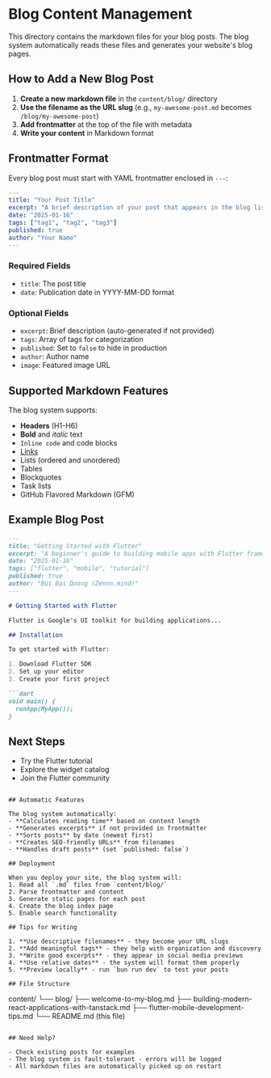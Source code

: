 # Blog Content Management

This directory contains the markdown files for your blog posts. The blog system automatically reads these files and generates your website's blog pages.

## How to Add a New Blog Post

1. **Create a new markdown file** in the `content/blog/` directory
2. **Use the filename as the URL slug** (e.g., `my-awesome-post.md` becomes `/blog/my-awesome-post`)
3. **Add frontmatter** at the top of the file with metadata
4. **Write your content** in Markdown format

## Frontmatter Format

Every blog post must start with YAML frontmatter enclosed in `---`:

```yaml
---
title: "Your Post Title"
excerpt: "A brief description of your post that appears in the blog listing"
date: "2025-01-16"
tags: ["tag1", "tag2", "tag3"]
published: true
author: "Your Name"
---
```

### Required Fields
- `title`: The post title
- `date`: Publication date in YYYY-MM-DD format

### Optional Fields
- `excerpt`: Brief description (auto-generated if not provided)
- `tags`: Array of tags for categorization
- `published`: Set to `false` to hide in production
- `author`: Author name
- `image`: Featured image URL

## Supported Markdown Features

The blog system supports:
- **Headers** (H1-H6)
- **Bold** and *italic* text
- `Inline code` and code blocks
- [Links](https://example.com)
- Lists (ordered and unordered)
- Tables
- Blockquotes
- Task lists
- GitHub Flavored Markdown (GFM)

## Example Blog Post

```markdown
---
title: "Getting Started with Flutter"
excerpt: "A beginner's guide to building mobile apps with Flutter framework"
date: "2025-01-16"
tags: ["flutter", "mobile", "tutorial"]
published: true
author: "Bùi Đại Dương (Zennn.mind)"
---

# Getting Started with Flutter

Flutter is Google's UI toolkit for building applications...

## Installation

To get started with Flutter:

1. Download Flutter SDK
2. Set up your editor
3. Create your first project

```dart
void main() {
  runApp(MyApp());
}
```

## Next Steps

- Try the Flutter tutorial
- Explore the widget catalog
- Join the Flutter community
```

## Automatic Features

The blog system automatically:
- **Calculates reading time** based on content length
- **Generates excerpts** if not provided in frontmatter
- **Sorts posts** by date (newest first)
- **Creates SEO-friendly URLs** from filenames
- **Handles draft posts** (set `published: false`)

## Deployment

When you deploy your site, the blog system will:
1. Read all `.md` files from `content/blog/`
2. Parse frontmatter and content
3. Generate static pages for each post
4. Create the blog index page
5. Enable search functionality

## Tips for Writing

1. **Use descriptive filenames** - they become your URL slugs
2. **Add meaningful tags** - they help with organization and discovery
3. **Write good excerpts** - they appear in social media previews
4. **Use relative dates** - the system will format them properly
5. **Preview locally** - run `bun run dev` to test your posts

## File Structure

```
content/
└── blog/
    ├── welcome-to-my-blog.md
    ├── building-modern-react-applications-with-tanstack.md
    ├── flutter-mobile-development-tips.md
    └── README.md (this file)
```

## Need Help?

- Check existing posts for examples
- The blog system is fault-tolerant - errors will be logged
- All markdown files are automatically picked up on restart 